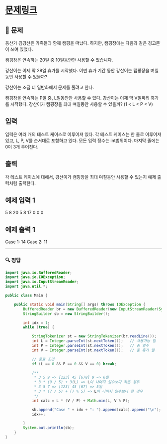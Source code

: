 # [문제링크](https://www.acmicpc.net/problem/4796)

## 📝 문제

등산가 김강산은 가족들과 함께 캠핑을 떠났다. 하지만, 캠핑장에는 다음과 같은 경고문이 쓰여 있었다.

캠핑장은 연속하는 20일 중 10일동안만 사용할 수 있습니다.

강산이는 이제 막 28일 휴가를 시작했다. 이번 휴가 기간 동안 강산이는 캠핑장을 며칠동안 사용할 수 있을까?

강산이는 조금 더 일반화해서 문제를 풀려고 한다. 

캠핑장을 연속하는 P일 중, L일동안만 사용할 수 있다. 강산이는 이제 막 V일짜리 휴가를 시작했다. 강산이가 캠핑장을 최대 며칠동안 사용할 수 있을까? (1 < L < P < V)

## 입력

입력은 여러 개의 테스트 케이스로 이루어져 있다. 각 테스트 케이스는 한 줄로 이루어져 있고, L, P, V를 순서대로 포함하고 있다. 모든 입력 정수는 int범위이다. 마지막 줄에는 0이 3개 주어진다.

## 출력

각 테스트 케이스에 대해서, 강산이가 캠핑장을 최대 며칠동안 사용할 수 있는지 예제 출력처럼 출력한다.

## 예제 입력 1 

5 8 20
5 8 17
0 0 0

## 예제 출력 1 

Case 1: 14
Case 2: 11

---

### 🔍 정답

```java
import java.io.BufferedReader;
import java.io.IOException;
import java.io.InputStreamReader;
import java.util.*;

public class Main {

    public static void main(String[] args) throws IOException {
        BufferedReader br = new BufferedReader(new InputStreamReader(System.in));
        StringBuilder sb = new StringBuilder();

        int idx = 1;
        while (true) {

            StringTokenizer st = new StringTokenizer(br.readLine());
            int L = Integer.parseInt(st.nextToken());   // 사용가능 일
            int P = Integer.parseInt(st.nextToken());   // 총 일수
            int V = Integer.parseInt(st.nextToken());   // 총 휴가 일

            // 종료 조건
            if (L == 0 && P == 0 && V == 0) break;

            /**
             * 3 5 9 => [123] 45 [678] 9 => 6일
             * 3 * (9 / 5) + 3(L) => L이 나머지 일수보다 작은 경우
             * 3 5 7 => [123] 45 [67] => 5일
             * 3 * (7 / 5) + (7 % 5) => L이 나머지 일수보다 큰 경우
             */ 
            int calc = L * (V / P) + Math.min(L, V % P);

            sb.append("Case " + idx + ": ").append(calc).append("\n");
            idx++;

        }
        System.out.println(sb);
    }
}
```
